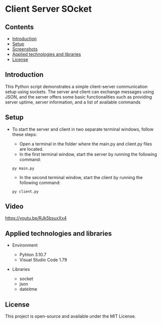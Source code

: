 # Client Server SOcket

## Contents
* [Introduction](#introduction)
* [Setup](#setup)
* [Screenshots](#screenshots)
* [Applied technologies and libraries](#applied-technologies-and-libraries)
* [License](#license)

## Introduction

This Python script demonstrates a simple client-server communication setup using sockets. The server and client can exchange messages using JSON, and the server offers some basic functionalities such as providing server uptime, server information, and a list of available commands

## Setup

* To start the server and client in two separate terminal windows, follow these steps:

    * Open a terminal in the folder where the main.py and client.py files are located.
    * In the first terminal window, start the server by running the following command:

    ```
    py main.py
    ```

    * In the second terminal window, start the client by running the following command:

    ```
    py client.py
    ```

## Video

https://youtu.be/RJk5bsuxXx4

## Applied technologies and libraries

* Environment
    * Pyhton 3.10.7
    * Visual Studio Code 1.79

* Libraries
    * socket
    * json
    * dateitme

## License

This project is open-source and available under the MIT License.




